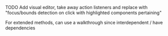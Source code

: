 TODO 
Add visual editor, take away action listeners and replace with "focus/bounds detection on click with highlighted components pertaining"

For extended methods, can use a walkthrough since interdependent / have dependencies
